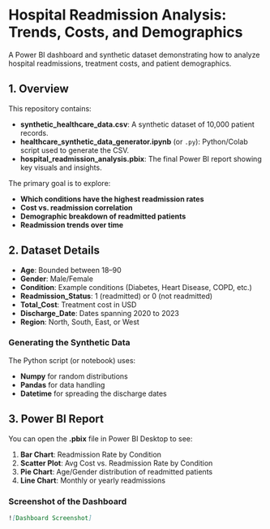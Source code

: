 # Hospital Readmission Analysis: Trends, Costs, and Demographics

A Power BI dashboard and synthetic dataset demonstrating how to analyze hospital readmissions, treatment costs, and patient demographics.

## 1. Overview

This repository contains:
- **synthetic_healthcare_data.csv**: A synthetic dataset of 10,000 patient records.
- **healthcare_synthetic_data_generator.ipynb** (or `.py`): Python/Colab script used to generate the CSV.
- **hospital_readmission_analysis.pbix**: The final Power BI report showing key visuals and insights.

The primary goal is to explore:
- **Which conditions have the highest readmission rates**  
- **Cost vs. readmission correlation**  
- **Demographic breakdown of readmitted patients**  
- **Readmission trends over time**

## 2. Dataset Details

- **Age**: Bounded between 18–90
- **Gender**: Male/Female
- **Condition**: Example conditions (Diabetes, Heart Disease, COPD, etc.)
- **Readmission_Status**: 1 (readmitted) or 0 (not readmitted)
- **Total_Cost**: Treatment cost in USD
- **Discharge_Date**: Dates spanning 2020 to 2023
- **Region**: North, South, East, or West

### Generating the Synthetic Data
The Python script (or notebook) uses:
- **Numpy** for random distributions
- **Pandas** for data handling
- **Datetime** for spreading the discharge dates

## 3. Power BI Report

You can open the **.pbix** file in Power BI Desktop to see:
1. **Bar Chart**: Readmission Rate by Condition  
2. **Scatter Plot**: Avg Cost vs. Readmission Rate by Condition  
3. **Pie Chart**: Age/Gender distribution of readmitted patients  
4. **Line Chart**: Monthly or yearly readmissions

### Screenshot of the Dashboard


```md
![Dashboard Screenshot]
